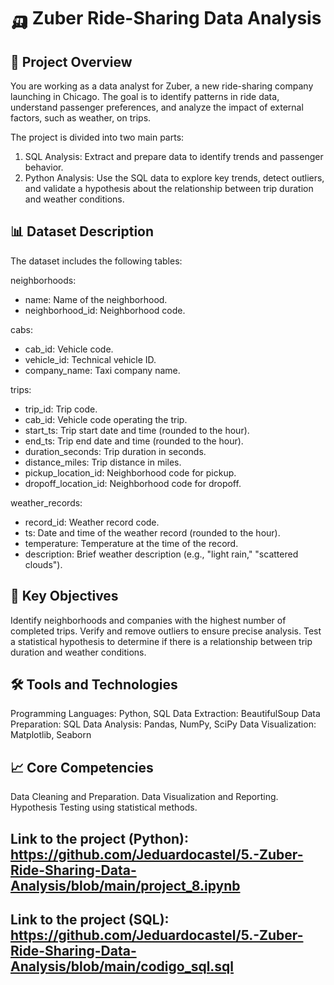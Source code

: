 # 🛺 Zuber Ride-Sharing Data Analysis

## 🚀 Project Overview
You are working as a data analyst for Zuber, a new ride-sharing company launching in Chicago. The goal is to identify patterns in ride data, understand passenger preferences, and analyze the impact of external factors, such as weather, on trips.

The project is divided into two main parts:

1. SQL Analysis: Extract and prepare data to identify trends and passenger behavior.
2. Python Analysis: Use the SQL data to explore key trends, detect outliers, and validate a hypothesis about the relationship between trip duration and weather conditions.

## 📊 Dataset Description
The dataset includes the following tables:

neighborhoods:
* name: Name of the neighborhood.
* neighborhood_id: Neighborhood code.

cabs:
* cab_id: Vehicle code.
* vehicle_id: Technical vehicle ID.
* company_name: Taxi company name.

trips:
* trip_id: Trip code.
* cab_id: Vehicle code operating the trip.
* start_ts: Trip start date and time (rounded to the hour).
* end_ts: Trip end date and time (rounded to the hour).
* duration_seconds: Trip duration in seconds.
* distance_miles: Trip distance in miles.
* pickup_location_id: Neighborhood code for pickup.
* dropoff_location_id: Neighborhood code for dropoff.

weather_records:
* record_id: Weather record code.
* ts: Date and time of the weather record (rounded to the hour).
* temperature: Temperature at the time of the record.
* description: Brief weather description (e.g., "light rain," "scattered clouds").

## 🎯 Key Objectives
Identify neighborhoods and companies with the highest number of completed trips.
Verify and remove outliers to ensure precise analysis.
Test a statistical hypothesis to determine if there is a relationship between trip duration and weather conditions.

## 🛠️ Tools and Technologies
Programming Languages: Python, SQL
Data Extraction: BeautifulSoup
Data Preparation: SQL
Data Analysis: Pandas, NumPy, SciPy
Data Visualization: Matplotlib, Seaborn

## 📈 Core Competencies
Data Cleaning and Preparation.
Data Visualization and Reporting.
Hypothesis Testing using statistical methods.

## Link to the project (Python): https://github.com/Jeduardocastel/5.-Zuber-Ride-Sharing-Data-Analysis/blob/main/project_8.ipynb
## Link to the project (SQL): https://github.com/Jeduardocastel/5.-Zuber-Ride-Sharing-Data-Analysis/blob/main/codigo_sql.sql

